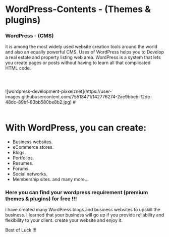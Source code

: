 # WordPress-Contents - (Themes & plugins)

### WordPress - (CMS)
it is among the most widely used website creation tools around the world and also an equally powerful CMS. Uses of WordPress helps you to Develop a real estate and property listing web area. WordPress is a system that lets you create pages or posts without having to learn all that complicated HTML code.


#
<br>
![wordpress-development-pixxelznet](https://user-images.githubusercontent.com/75518471/142776274-2ae9bbeb-f2de-48dc-89bf-83bb580be8b2.jpg)
#
<br><br>

# With WordPress, you can create:
- Business websites.
- eCommerce stores.
- Blogs.
- Portfolios.
- Resumes.
- Forums.
- Social networks.
- Membership sites.
and many more...

### Here you can find your wordpress requirement (premium themes & plugins) for free !!!

i have created many WordPress blogs and business websites to upskill the business. i learned that your business will go up if you provide reliability and flexibility to your client. create your website and enjoy it.

Best of Luck !!!
